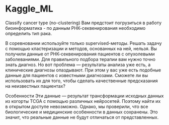 # Kaggle_ML

Classify cancer type (no-clustering)
Вам предстоит погрузиться в работу биоинформатика - по данным РНК-секвенирования необходимо определить тип рака.

В соревновании используйте только supervised-методы. Решать задачу с помощью кластеризации и методов, основанных на ней, нельзя.
Вы получили данные от РНК-секвенирования пациентов с опухолевыми заболеваниями. Для правильного подбора терапии вам нужно точно знать диагноз. Но вот проблема — результаты анализа уже есть, а клинические диагнозы опаздывают. При этом у вас уже есть подобные данные для пациентов с известными диагнозами. Сможете ли вы использовать их для того, чтобы сделать качественные предсказания на неизвестных пациентах?

Особенности
Эти данные — результат трансформации исходных данных из когорты TCGA с помощью различных нейросетей. Поэтому найти их в открытом доступе невозможно. Однако, мы проверили, что все биологические и медицинские особенности в данных сохранены. Это значит, что реальные данные не будут отличаться от представленных.
